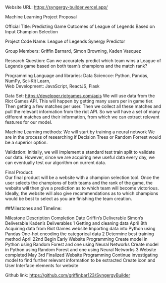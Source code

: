 Website URL: https://syngergy-builder.vercel.app/


Machine Learning Project Proposal

Official Title: 
Predicting Game Outcomes of League of Legends Based on Input Champion Selection

Project Code Name:
League of Legends Synergy Predictor

Group Members: Griffin Barnard, Simon Browning, Kaden Vasquez

Research Question: Can we accurately predict which team wins a League of Legends game based on both team’s champions and the match rank?

Programming Language and libraries: 
Data Sciencce: Python, Pandas, NumPy, Sci-Kit Learn,  
Web Development: JavaScript, ReactJS, Flask

Data Set: https://developer.riotgames.com/apis
We will use data from the Riot Games API. This will happen by getting many users per in game tier. Then getting a few matches per user. Then we collect all these matches and pull the relevant information from the riot API. So we will have a set of many different matches and their information, from which we can extract relevant features for our model.

Machine Learning methods: 
We will start by training a neural network
We are in the process of researching if Decision Trees or Random Forrest would be a superior option.

Validation: Initially, we will implement a standard test train split to validate our data. However, since we are acquiring new useful data every day, we can eventually test our algorithm on current data.

Final Product:  
	Our final product will be a website with a champion selection tool. Once the user selects the champions of both teams and the rank of the game,  the website will then give a prediction as to which team will become victorious. Ideally, the website will also give recommendations as to which champions would be best to select as you are finishing the team creation.
 

##Milestones and Timeline: 

Milestone
Description
Completion Date
Griffin’s Deliverable
Simon’s Deliverable
Kaden’s Deliverables
1
Getting and cleaning data
April 8th
Acquiring data from Riot Games website
Importing data into Python using Pandas
One-hot encoding the categorical data
2
Determine best training method
April 22nd
Begin Early Website Programming
Create model in Python using Random Forest and one using Neural Networks
Create model in Python using Random Forest and one using Neural Networks
3
Website completed
May 3rd
Finalized Website Programming
Continue investigating model to find further relevant information to be extracted
Create icon and User Interface elements for website



Github link: https://github.com/griffinbar123/SyngergyBuilder


